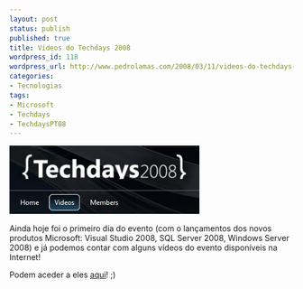 ```yaml
---
layout: post
status: publish
published: true
title: Vídeos do Techdays 2008
wordpress_id: 118
wordpress_url: http://www.pedrolamas.com/2008/03/11/videos-do-techdays-2008/
categories:
- Tecnologias
tags:
- Microsoft
- Techdays
- TechdaysPT08
---
```

[![Techdays 2008 Videos](wp-content/uploads/2008/03/techdays08_videos.jpg)](http://videos.techdays.pt/)

Ainda hoje foi o primeiro dia do evento (com o lançamentos dos novos produtos Microsoft: Visual Studio 2008, SQL Server 2008, Windows Server 2008) e já podemos contar com alguns vídeos do evento disponíveis na Internet!

Podem aceder a eles [aqui](http://videos.techdays.pt/)! ;)
